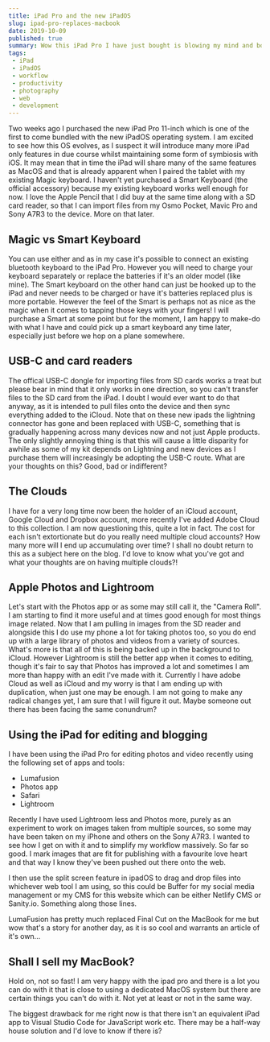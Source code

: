 ```yaml
---
title: iPad Pro and the new iPadOS
slug: ipad-pro-replaces-macbook
date: 2019-10-09
published: true
summary: Wow this iPad Pro I have just bought is blowing my mind and boosting my productivity. Here is why
tags:
 - iPad
 - iPadOS
 - workflow
 - productivity
 - photography
 - web
 - development
---
```


Two weeks ago I purchased the new iPad Pro 11-inch which is one of the first to come bundled with the new iPadOS operating system. I am excited to see how this OS evolves, as I suspect it will introduce many more iPad only features in due course whilst maintaining some form of symbiosis with iOS. It may mean that in time the iPad will share many of the same features as MacOS and that is already apparent when I paired the tablet with my existing Magic keyboard. I haven't yet purchased a Smart Keyboard (the official accessory) because my existing keyboard works well enough for now. I love the Apple Pencil that I did buy at the same time along with a SD card reader, so that I can import files from my Osmo Pocket, Mavic Pro and Sony A7R3 to the device. More on that later.

## Magic vs Smart Keyboard
You can use either and as in my case it's possible to connect an existing bluetooth keyboard to the iPad Pro. However you will need to charge your keyboard separately or replace the batteries if it's an older model (like mine). The Smart keyboard on the other hand can just be hooked up to the iPad and never needs to be charged or have it's batteries replaced plus is more portable. However the feel of the Smart is perhaps not as nice as the magic when it comes to tapping those keys with your fingers! I will purchase a Smart at some point but for the moment, I am happy to make-do with what I have and could pick up a smart keyboard any time later, especially just before we hop on a plane somewhere.

## USB-C and card readers
The offical USB-C dongle for importing files from SD cards works a treat but please bear in mind that it only works in one direction, so you can't transfer files to the SD card from the iPad. I doubt I would ever want to do that anyway, as it is intended to pull files onto the device and then sync everything added to the iCloud. Note that on these new ipads the lightning connector has gone and been replaced with USB-C, something that is gradually happening across many devices now and not just Apple products. The only slightly annoying thing is that this will cause a little disparity for awhile as some of my kit depends on Lightning and new devices as I purchase them will increasingly be adopting the USB-C route. What are your thoughts on this? Good, bad or indifferent?

## The Clouds
I have for a very long time now been the holder of an iCloud account, Google Cloud and Dropbox account, more recently I've added Adobe Cloud to this collection. I am now questioning this, quite a lot in fact. The cost for each isn't extortionate but do you really need multiple cloud accounts? How many more will I end up accumulating over time? I shall no doubt return to this as a subject here on the blog. I'd love to know what you've got and what your thoughts are on having multiple clouds?!

## Apple Photos and Lightroom
Let's start with the Photos app or as some may still call it, the "Camera Roll". I am starting to find it more useful and at times good enough for most things image related. Now that I am pulling in images from the SD reader and alongside this I do use my phone a lot for taking photos too, so you do end up with a large library of photos and videos from a variety of sources. What's more is that all of this is being backed up in the background to iCloud. However Lightroom is still the better app when it comes to editing, though it's fair to say that Photos has improved a lot and sometimes I am more than happy with an edit I've made with it. Currently I have adobe Cloud as well as iCloud and my worry is that I am ending up with duplication, when just one may be enough. I am not going to make any radical changes yet, I am sure that I will figure it out. Maybe someone out there has been facing the same conundrum?

## Using the iPad for editing and blogging
I have been using the iPad Pro for editing photos and video recently using the following set of apps and tools:

- Lumafusion
- Photos app
- Safari
- Lightroom

Recently I have used Lightroom less and Photos more, purely as an experiment to work on images taken from multiple sources, so some may have been taken on my iPhone and others on the Sony A7R3. I wanted to see how I get on with it and to simplify my workflow massively. So far so good. I mark images that are fit for publishing with a favourite love heart and that way I know they've been pushed out there onto the web. 

I then use the split screen feature in ipadOS to drag and drop files into whichever web tool I am using, so this could be Buffer for my social media management or my CMS for this website which can be either Netlify CMS or Sanity.io. Something along those lines.

LumaFusion has pretty much replaced Final Cut on the MacBook for me but wow that's a story for another day, as it is so cool and warrants an article of it's own...

## Shall I sell my MacBook?
Hold on, not so fast! I am very happy with the ipad pro and there is a lot you can do with it that is close to using a dedicated MacOS system but there are certain things you can't do with it. Not yet at least or not in the same way.

The biggest drawback for me right now is that there isn't an equivalent iPad app to Visual Studio Code for JavaScript work etc. There may be a half-way house solution and I'd love to know if there is?
